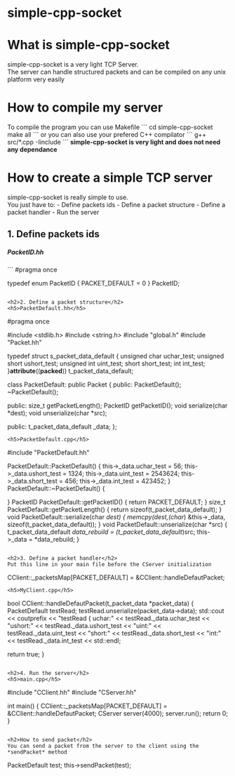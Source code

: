 # simple-cpp-socket

<h1>What is simple-cpp-socket</h1>
simple-cpp-socket is a very light TCP Server.</br>
The server can handle structured packets and can be compiled on any unix platform very easily

<h1>How to compile my server</h1>
To compile the program you can use Makefile
```
cd simple-cpp-socket
make all
```
or you can also use your prefered C++ compilator
```
g++ src/*.cpp -Iinclude
```
<b>simple-cpp-socket is very light and does not need any dependance</b>

<h1>How to create a simple TCP server</h1>
simple-cpp-socket is really simple to use.</br>
You just have to:
- Define packets ids
- Define a packet structure
- Define a packet handler
- Run the server

<h2>1. Define packets ids</h2>
<h5>PacketID.hh</h5>
```
#pragma once

typedef enum                  PacketID
{
	PACKET_DEFAULT      = 0
}                             PacketID;
```

<h2>2. Define a packet structure</h2>
<h5>PacketDefault.hh</h5>
```
#pragma once

#include <stdlib.h>
#include <string.h>
#include "global.h"
#include "Packet.hh"

typedef struct			s_packet_data_default
{
  unsigned char		uchar_test;
  unsigned short	ushort_test;
  unsigned int		uint_test;
  short				short_test;
  int				int_test;
}__attribute__((__packed__))	t_packet_data_default;

class PacketDefault: public Packet
{
public:
	PacketDefault();
	~PacketDefault();

public:
	size_t getPacketLength();
	PacketID getPacketID();
	void serialize(char *dest);
	void unserialize(char *src);
	
public:
	t_packet_data_default _data;
};
```
<h5>PacketDefault.cpp</h5>
```
#include "PacketDefault.hh"

PacketDefault::PacketDefault() {
	this->_data.uchar_test = 56;
	this->_data.ushort_test = 1324;
	this->_data.uint_test = 2543624;
	this->_data.short_test = 456;
	this->_data.int_test = 423452;
}
PacketDefault::~PacketDefault() {
	
}
PacketID PacketDefault::getPacketID() {
	return PACKET_DEFAULT;
}
size_t PacketDefault::getPacketLength() {
	return sizeof(t_packet_data_default);
}
void PacketDefault::serialize(char *dest) {
	memcpy(dest,(char*) &this->_data, sizeof(t_packet_data_default));
}
void PacketDefault::unserialize(char *src) {
	t_packet_data_default *data_rebuild = (t_packet_data_default*)src;
	this->_data = *data_rebuild;
}
```

<h2>3. Define a packet handler</h2>
Put this line in your main file before the CServer initialization
```
CClient::_packetsMap[PACKET_DEFAULT] = &CClient::handleDefautPacket;
```
<h5>MyClient.cpp</h5>
```
bool CClient::handleDefautPacket(t_packet_data *packet_data) {
  PacketDefault testRead;
  testRead.unserialize(packet_data->data);
  std::cout << coutprefix << "testRead { uchar:" << testRead._data.uchar_test 
            << "ushort:" << testRead._data.ushort_test 
            << "uint:" << testRead._data.uint_test 
            << "short:" << testRead._data.short_test 
            << "int:" << testRead._data.int_test 
            << std::endl;

  return true;
}
```

<h2>4. Run the server</h2>
<h5>main.cpp</h5>
```
#include	"CClient.hh"
#include	"CServer.hh"

int main()
{
	CClient::_packetsMap[PACKET_DEFAULT] = &CClient::handleDefautPacket;
 	CServer server(4000);
	server.run();
	return 0;
}
```

<h2>How to send packet</h2>
You can send a packet from the server to the client using the *sendPacket* method
```
PacketDefault test;
this->sendPacket(test);
```
